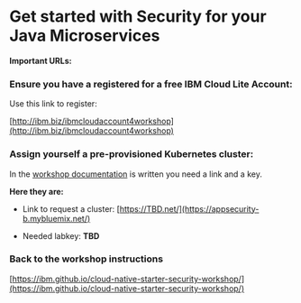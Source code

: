# Get started with Security for your Java Microservices

**Important URLs:**

### Ensure you have a registered for a **free IBM Cloud Lite Account**:
  
  Use this link to register:

  [http://ibm.biz/ibmcloudaccount4workshop](http://ibm.biz/ibmcloudaccount4workshop)


### Assign yourself a pre-provisioned Kubernetes cluster:

  In the [workshop documentation](https://ibm.github.io/cloud-native-starter-security-workshop/pre-work/CLOUD_ACCOUNT/) is written you need a link and a key. 
  
  **Here they are:**

  * Link to request a cluster: [https://TBD.net/](https://appsecurity-b.mybluemix.net/)

  * Needed labkey: **TBD**


### Back to the workshop instructions

  [https://ibm.github.io/cloud-native-starter-security-workshop/](https://ibm.github.io/cloud-native-starter-security-workshop/)

